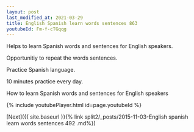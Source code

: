 ```yaml
---
layout: post
last_modified_at: 2021-03-29
title: English Spanish learn words sentences 863 
youtubeId: Fm-f-cTGqqg
---
```

 
 
Helps to learn Spanish words and sentences for English speakers.

Opportunitiy to repeat the words sentences. 

Practice Spanish language. 
 
10 minutes practice every day. 
 
How to learn Spanish words and sentences for English speakers 
 
{% include youtubePlayer.html id=page.youtubeId %}
 
 
[Next]({{ site.baseurl }}{% link  split2/_posts/2015-11-03-English spanish learn words sentences 492 .md%})
 
